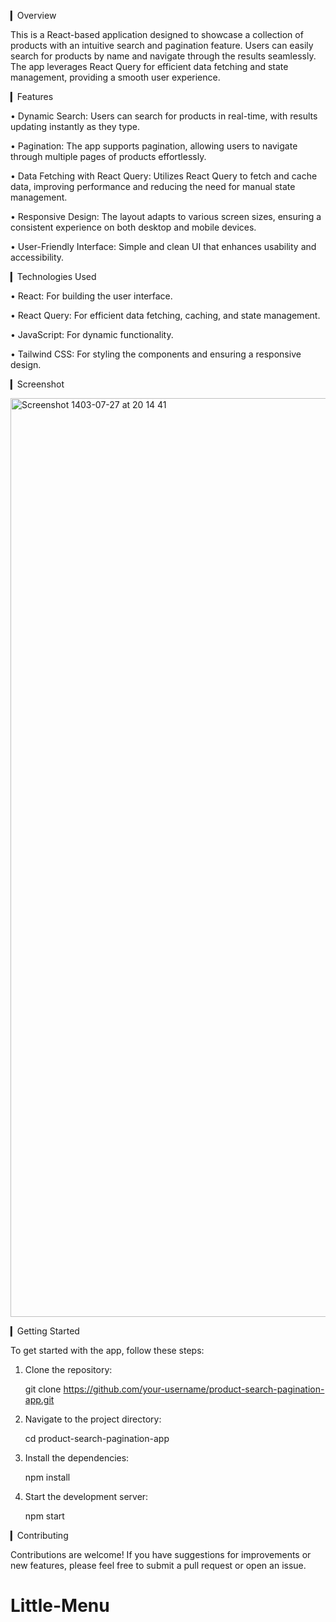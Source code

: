 
▎Overview

This is a React-based application designed to showcase a collection of products with an intuitive search and pagination feature. Users can easily search for products by name and navigate through the results seamlessly. The app leverages React Query for efficient data fetching and state management, providing a smooth user experience.

▎Features

• Dynamic Search: Users can search for products in real-time, with results updating instantly as they type.

• Pagination: The app supports pagination, allowing users to navigate through multiple pages of products effortlessly.

• Data Fetching with React Query: Utilizes React Query to fetch and cache data, improving performance and reducing the need for manual state management.

• Responsive Design: The layout adapts to various screen sizes, ensuring a consistent experience on both desktop and mobile devices.

• User-Friendly Interface: Simple and clean UI that enhances usability and accessibility.

▎Technologies Used

• React: For building the user interface.

• React Query: For efficient data fetching, caching, and state management.

• JavaScript: For dynamic functionality.

• Tailwind CSS: For styling the components and ensuring a responsive design.

▎Screenshot

<img width="1470" alt="Screenshot 1403-07-27 at 20 14 41" src="https://github.com/user-attachments/assets/38803545-063b-404e-8fe8-1c8679f27036">

▎Getting Started

To get started with the app, follow these steps:

1. Clone the repository:
   
   git clone https://github.com/your-username/product-search-pagination-app.git
   

2. Navigate to the project directory:
   
   cd product-search-pagination-app
   

3. Install the dependencies:
   
   npm install
   

4. Start the development server:
   
   npm start
   

▎Contributing

Contributions are welcome! If you have suggestions for improvements or new features, please feel free to submit a pull request or open an issue.
# Little-Menu
